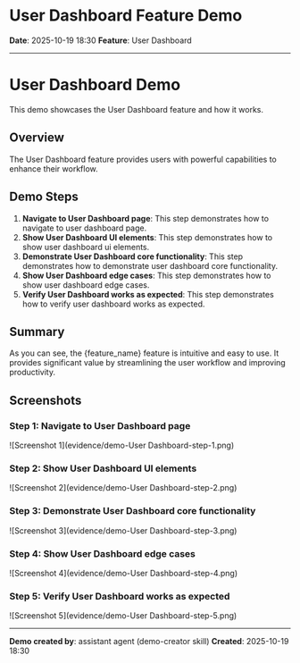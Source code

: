 # User Dashboard Feature Demo

**Date**: 2025-10-19 18:30
**Feature**: User Dashboard

---

# User Dashboard Demo

This demo showcases the User Dashboard feature and how it works.

## Overview

The User Dashboard feature provides users with powerful capabilities to enhance their workflow.

## Demo Steps

1. **Navigate to User Dashboard page**: This step demonstrates how to navigate to user dashboard page.
2. **Show User Dashboard UI elements**: This step demonstrates how to show user dashboard ui elements.
3. **Demonstrate User Dashboard core functionality**: This step demonstrates how to demonstrate user dashboard core functionality.
4. **Show User Dashboard edge cases**: This step demonstrates how to show user dashboard edge cases.
5. **Verify User Dashboard works as expected**: This step demonstrates how to verify user dashboard works as expected.


## Summary

As you can see, the {feature_name} feature is intuitive and easy to use. It provides significant value
by streamlining the user workflow and improving productivity.



## Screenshots

### Step 1: Navigate to User Dashboard page

![Screenshot 1](evidence/demo-User Dashboard-step-1.png)

### Step 2: Show User Dashboard UI elements

![Screenshot 2](evidence/demo-User Dashboard-step-2.png)

### Step 3: Demonstrate User Dashboard core functionality

![Screenshot 3](evidence/demo-User Dashboard-step-3.png)

### Step 4: Show User Dashboard edge cases

![Screenshot 4](evidence/demo-User Dashboard-step-4.png)

### Step 5: Verify User Dashboard works as expected

![Screenshot 5](evidence/demo-User Dashboard-step-5.png)



---

**Demo created by**: assistant agent (demo-creator skill)
**Created**: 2025-10-19 18:30

